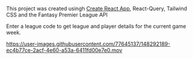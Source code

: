 This project was created usingh [Create React App](https://github.com/facebook/create-react-app), React-Query, Tailwind CSS and the Fantasy Premier League API

Enter a league code to get league and player details for the current game week.



https://user-images.githubusercontent.com/77645137/148292189-ec4b77ce-2acf-4e60-a53a-6411fd00e7e0.mov

